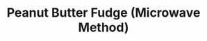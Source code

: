 ---
title: Peanut Butter Fudge (Microwave Method)
description:
tags: family dessert draft
source:
yield: 
ingredients: 
- 3/4 cup Parkay margarine
- 3 cups sugar
- 1 5oz can of evaporated milk
- 15 oz peanut butter (can be substituted with 1 12oz package of chocolate chips to turn this into a chocolate fudge)
- 7 oz marshmellow cream
- 1 Tsp vanilla
instructions: 
- Microwave Parkay margarine in a 4-quart microwave-safe bowl on high for 1 min
- Add sugar and milk into the bowl. Mix until well combined
- Microwave the mixture on high for 5 minutes. Stirring at 3 minutes mark
- Stir the mixture, microwave for another 5 minutes and 30 seconds. Again, stirring at 3 minutes mark (??? microwave timing sounds right?)
- Stir in peanut butter until well blended
- Add remaining ingredients into the mixture. Pour into a greased pan
- Cool to room temperature before serving
---
